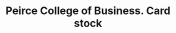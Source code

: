 ---
doi: 10.7916/D8K94KQC
date_other: '1887'
date_other_textual: 1887-1888
form: printed ephemera
genre:
- Card stock
name:
- Peirce College of Business
object_in_context_url: https://biggert.cul.columbia.edu/items/view/ave_biggert_01704
subject_hierarchical_geographic:
- Philadelphia, Pennsylvania, United States
subject_name:
- Peirce College of Business
title: Peirce College of Business. Card stock
sort_title: Peirce College of Business. Card stock
call_number: ave_biggert_01704
coordinates:
- 40.00944444444445,-75.13333333333334
pid: ave_biggert_01704
identifiers: ave_biggert_01704
thumbnail: https://derivativo-1.library.columbia.edu/iiif/2/ldpd:490732/full/!256,256/0/native.jpg
permalink: /biggert/ave_biggert_01704/
layout: iiif-image-page
---